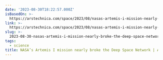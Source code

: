 ```yaml
---
date: '2023-08-30T18:22:57.000Z'
isBasedOn: >-
  https://arstechnica.com/space/2023/08/nasas-artemis-i-mission-nearly-broke-the-deep-space-network/
link: >-
  https://arstechnica.com/space/2023/08/nasas-artemis-i-mission-nearly-broke-the-deep-space-network/
slug: >-
  2023-08-30-nasas-artemis-i-mission-nearly-broke-the-deep-space-network-or-ars-technica
tags:
  - science
title: NASA’s Artemis I mission nearly broke the Deep Space Network | Ars Technica
---
```


